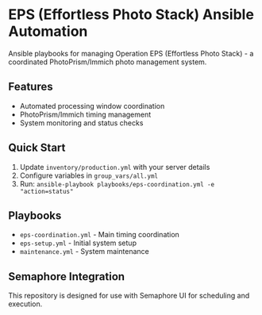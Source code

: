 # EPS (Effortless Photo Stack) Ansible Automation

Ansible playbooks for managing Operation EPS (Effortless Photo Stack) - a coordinated PhotoPrism/Immich photo management system.

## Features
- Automated processing window coordination
- PhotoPrism/Immich timing management
- System monitoring and status checks

## Quick Start
1. Update `inventory/production.yml` with your server details
2. Configure variables in `group_vars/all.yml`
3. Run: `ansible-playbook playbooks/eps-coordination.yml -e "action=status"`

## Playbooks
- `eps-coordination.yml` - Main timing coordination
- `eps-setup.yml` - Initial system setup
- `maintenance.yml` - System maintenance

## Semaphore Integration
This repository is designed for use with Semaphore UI for scheduling and execution.